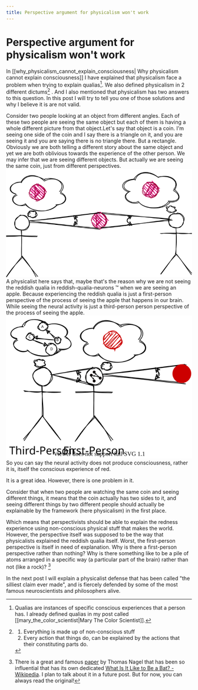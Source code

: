 ```yaml
---
title: Perspective argument for physicalism won't work
---
```

# Perspective argument for physicalism won't work
In [[why_physicalism_cannot_explain_consciousness| Why physicalism cannot explain consciousness]] I have explained that physicalism face a problem when trying to explain qualias[^1]. We also defined physicalism in 2 different dictums[^2] .  And I also mentioned that physicalism has two answers to this question. In this post I will try to tell you one of those solutions and why I believe it is are not valid. 

Consider two people looking at an object from different angles. Each of these two people are seeing the same object but each of them is having a whole different picture from that object.Let's say that object is a coin. I'm seeing one side of the coin and I say there is a triangle on it, and you are seeing it and you are saying there is no triangle there. But a rectangle.  Obviously we are both telling a different story about the same object and yet we are both oblivious towards the experience of the other person. We may infer that we are seeing different objects. But actually we are seeing the same coin, just from different perspectives. 
![](/assets/different-perspectives.svg#center)
A physicalist here says that, maybe that's the reason why we are not seeing the reddish qualia in reddish-qualia-neurons ™ when we are seeing an apple. Because experiencing the reddish qualia is just a first-person perspective of the process of seeing the apple that happens in our brain. While seeing the neural activity is just a third-person person perspective of the process of seeing the apple.
![](/assets/colors-from-inside.svg#center)
So you can say the neural activity does not produce consciousness, rather it is, itself the conscious experience of red.

It is a great idea. However, there is one problem in it.

Consider that when two people are watching the same coin and seeing different things, it means that the coin actually has two sides to it, and seeing different things by two different people should actually be explainable by the framework (here physicalism) in the first place.

Which means that perspectivists should be able to explain the redness experience using non-conscious physical stuff that makes the world. However, the perspective itself was supposed to be the way that physicalists explained the reddish qualia itself.  Worst, the first-person perspective is itself in need of explanation. Why is there a first-person perspective rather than nothing? Why is there something like to be a pile of atoms arranged in a specific way (a particular part of the brain) rather than not (like a rock)? [^3]

In the next post I will explain a physicalist defense that has been called "the silliest claim ever made", and is fiercely defended by some of the most famous neuroscientists and philosophers alive. 

[^1]: Qualias are instances of specific conscious experiences that a person has. I already defined qualias in my post called [[mary_the_color_scientist|Mary The Color Scientist]].
[^2]: 
	1. Everything is made up of non-conscious stuff
    1. Every action that things do, can be explained by the actions that their constituting parts do.
[^3]: There is a great and famous [paper](https://doi.org/10.2307/2183914) by Thomas Nagel that has been so influential that has its own dedicated [What Is It Like to Be a Bat? - Wikipedia](https://en.wikipedia.org/wiki/What_Is_It_Like_to_Be_a_Bat%3F). I plan to talk about it in a future post. But for now, you can always read the original!